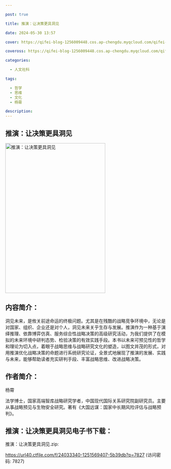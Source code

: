 ```yaml
---

post: true

title: 推演：让决策更具洞见

date: 2024-05-30 13:57

cover: https://qifei-blog-1256009448.cos.ap-chengdu.myqcloud.com/qifei-blog/s33681545.jpg

coveross: https://qifei-blog-1256009448.cos.ap-chengdu.myqcloud.com/qifei-blog/s33681545.jpg

categories:

  - 人文社科

tags:

  - 哲学
  - 思维
  - 文化
  - 杨霄

description:
---
```


## 推演：让决策更具洞见

<img alt="推演：让决策更具洞见" class="aligncenter loading" data-was-processed="true" decoding="async" fetchpriority="high" height="471" src="https://qifei-blog-1256009448.cos.ap-chengdu.myqcloud.com/qifei-blog/s33681545.jpg" style="cursor: zoom-in;" width="314"/>

## 内容简介：

洞见未来，是攸关前途命运的终极问题。尤其是在残酷的战略竞争环境中，无论是对国家、组织、企业还是对个人，洞见未来关乎生存与发展。推演作为一种基于演绎推理、依靠博弈仿真、服务综合性战略决策的高级研究活动，为我们提供了在模拟的未来环境中研判态势、检验决策的有效实践手段。本书以未来可预见性的哲学和理论为切入点，着眼于战略思维与战略研究文化的塑造，以图文并茂的形式，对用推演优化战略决策的命题进行系统研究论证，全景式地展现了推演的发展、实践与未来，能够帮助读者充实研判手段、丰富战略思维、改进战略决策。

## 作者简介：

杨霄

法学博士，国家高端智库战略研究学者，中国现代国际关系研究院副研究员。主要从事战略预见与生物安全研究。著有《大国远谋：国家中长期风险评估与战略预判》。

## 推演：让决策更具洞见电子书下载：

推演：让决策更具洞见.zip: 

https://url40.ctfile.com/f/24033340-1251569407-5b39db?p=7827 (访问密码: 7827)
